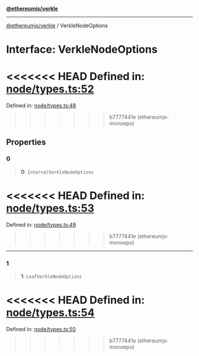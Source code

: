 [**@ethereumjs/verkle**](../README.md)

***

[@ethereumjs/verkle](../README.md) / VerkleNodeOptions

# Interface: VerkleNodeOptions

<<<<<<< HEAD
Defined in: [node/types.ts:52](https://github.com/ethereumjs/ethereumjs-monorepo/blob/master/packages/verkle/src/node/types.ts#L52)
=======
Defined in: [node/types.ts:48](https://github.com/Dargon789/ethereumjs-monorepo/blob/master/packages/verkle/src/node/types.ts#L48)
>>>>>>> b7777441e (ethereumjs-monoepo)

## Properties

### 0

> **0**: `InternalVerkleNodeOptions`

<<<<<<< HEAD
Defined in: [node/types.ts:53](https://github.com/ethereumjs/ethereumjs-monorepo/blob/master/packages/verkle/src/node/types.ts#L53)
=======
Defined in: [node/types.ts:49](https://github.com/Dargon789/ethereumjs-monorepo/blob/master/packages/verkle/src/node/types.ts#L49)
>>>>>>> b7777441e (ethereumjs-monoepo)

***

### 1

> **1**: `LeafVerkleNodeOptions`

<<<<<<< HEAD
Defined in: [node/types.ts:54](https://github.com/ethereumjs/ethereumjs-monorepo/blob/master/packages/verkle/src/node/types.ts#L54)
=======
Defined in: [node/types.ts:50](https://github.com/Dargon789/ethereumjs-monorepo/blob/master/packages/verkle/src/node/types.ts#L50)
>>>>>>> b7777441e (ethereumjs-monoepo)
